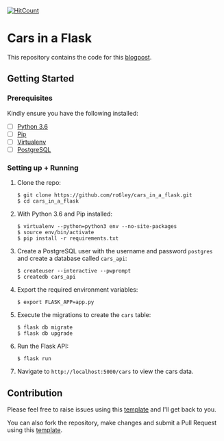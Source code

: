 [![HitCount](http://hits.dwyl.io/ro6ley/cars_in_a_flask.svg)](http://hits.dwyl.io/ro6ley/cars_in_a_flask)

# Cars in a Flask

This repository contains the code for this [blogpost](https://stackabuse.com/using-sqlalchemy-with-flask-and-postgresql/).


## Getting Started

### Prerequisites

Kindly ensure you have the following installed:
- [ ] [Python 3.6](https://www.python.org/downloads/release/python-365/)
- [ ] [Pip](https://pip.pypa.io/en/stable/installing/)
- [ ] [Virtualenv](https://virtualenv.pypa.io/en/stable/installation/)
- [ ] [PostgreSQL](https://www.postgresql.org/)

### Setting up + Running

1. Clone the repo:

    ```
    $ git clone https://github.com/ro6ley/cars_in_a_flask.git
    $ cd cars_in_a_flask
    ```

2. With Python 3.6 and Pip installed:

    ```
    $ virtualenv --python=python3 env --no-site-packages
    $ source env/bin/activate
    $ pip install -r requirements.txt
    ```

3. Create a PostgreSQL user with the username and password `postgres` and create a database called `cars_api`:

    ```
    $ createuser --interactive --pwprompt
    $ createdb cars_api
    ```

4. Export the required environment variables:

    ```
    $ export FLASK_APP=app.py
    ```

5. Execute the migrations to create the `cars` table:

    ```
    $ flask db migrate
    $ flask db upgrade
    ```

6. Run the Flask API:

    ```
    $ flask run
    ```

7. Navigate to `http://localhost:5000/cars` to view the cars data.

## Contribution

Please feel free to raise issues using this [template](./.github/ISSUE_TEMPLATE.md) and I'll get back to you.

You can also fork the repository, make changes and submit a Pull Request using this [template](./.github/PULL_REQUEST_TEMPLATE.md).
